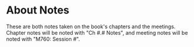 # About Notes
These are both notes taken on the book's chapters and the meetings. Chapter notes will be noted with "Ch #.# Notes", and meeting notes will be noted with "M760: Session #".